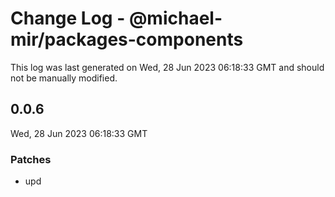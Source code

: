 # Change Log - @michael-mir/packages-components

This log was last generated on Wed, 28 Jun 2023 06:18:33 GMT and should not be manually modified.

## 0.0.6
Wed, 28 Jun 2023 06:18:33 GMT

### Patches

- upd

